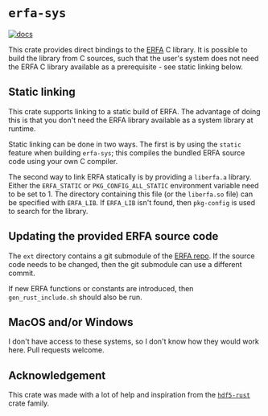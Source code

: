 # `erfa-sys`

[![docs](https://docs.rs/erfa-sys/badge.svg)](https://docs.rs/crate/erfa-sys)

This crate provides direct bindings to the
[ERFA](https://github.com/liberfa/erfa) C library. It is possible to build the
library from C sources, such that the user's system does not need the ERFA C
library available as a prerequisite - see static linking below.

## Static linking
This crate supports linking to a static build of ERFA. The advantage of doing
this is that you don't need the ERFA library available as a system library at
runtime.

Static linking can be done in two ways. The first is by using the `static`
feature when building `erfa-sys`; this compiles the bundled ERFA source code
using your own C compiler.

The second way to link ERFA statically is by providing a `liberfa.a` library.
Either the `ERFA_STATIC` or `PKG_CONFIG_ALL_STATIC` environment variable need to
be set to 1. The directory containing this file (or the `liberfa.so` file) can
be specified with `ERFA_LIB`. If `ERFA_LIB` isn't found, then `pkg-config` is
used to search for the library.

## Updating the provided ERFA source code
The `ext` directory contains a git submodule of the [ERFA
repo](https://github.com/liberfa/erfa). If the source code needs to be changed,
then the git submodule can use a different commit.

If new ERFA functions or constants are introduced, then `gen_rust_include.sh`
should also be run.

## MacOS and/or Windows
I don't have access to these systems, so I don't know how they would work here.
Pull requests welcome.

## Acknowledgement
This crate was made with a lot of help and inspiration from the
[`hdf5-rust`](https://github.com/aldanor/hdf5-rust) crate family.
